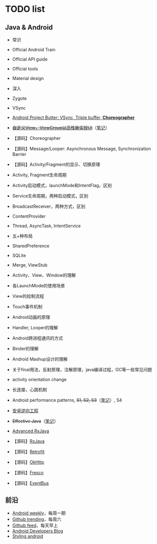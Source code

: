 # TODO list

## Java & Android
+  常识
  +  Official Android Train
  +  Official API guide
  +  Official tools
  +  Material design
+  深入
  +  Zygote
  +  VSync
  +  [Android Project Butter: VSync, Triple buffer, **Choreographer**](http://blog.csdn.net/innost/article/details/8272867)
  +  [~~自定义View，ViewGroup以高性能实现UI~~](https://medium.com/android-news/prefmatters-using-custom-views-in-android-to-improve-performance-part-1-4dc9bdd75396)（[笔记](Android-Java/CustomViewViewGroup.md)）
  +  【源码】Choreographer
  +  【源码】Message/Looper: Asynchronous Message, Synchronization Barrier
  +  【源码】Activity/Fragment的显示、切换原理
  +  Activity, Fragment生命周期
  +  Activity启动模式，launchMode和IntentFlag，区别
  +  Service生命周期，两种启动模式，区别
  +  BroadcastReceiver，两种方式，区别
  +  ContentProvider
  +  Thread, AsyncTask, IntentService
  +  五+种布局
  +  SharedPreference
  +  SQLite
  +  Merge, ViewStub
  +  Activity、View、Window的理解
  +  各LaunchMode的使用场景
  +  View的绘制流程
  +  Touch事件机制
  +  Android动画的原理
  +  Handler, Looper的理解
  +  Android跨进程通讯的方式
  +  Binder的理解
  +  Android Mashup设计的理解
  +  关于final用法，反射原理，注解原理，java编译过程，GC等一些常见问题
  +  activity orientation change
  +  长连接，心跳机制
  
  +  Android performance patterns, ~~S1, S2, S3~~（[笔记](Android-Java/AndroidPerformancePatterns.md)）, S4
  +  [安卓逆向工程](http://www.fasteque.com/android-reverse-engineering-101-part-1/)
  
  +  ~~Effective Java~~（[笔记](Android-Java/EffectiveJava.md)）
  +  [Advanced RxJava](http://akarnokd.blogspot.jp/)
  +  【源码】[RxJava](https://github.com/ReactiveX/RxJava)
  +  【源码】[Retrofit](https://github.com/square/retrofit)
  +  【源码】[OkHttp](https://github.com/square/okhttp)
  +  【源码】[Fresco](https://github.com/facebook/fresco)
  +  【源码】[EventBus](https://github.com/greenrobot/EventBus)

## 前沿
  +  [Android weekly](http://androidweekly.net/)，每周一期
  +  [Github trending](https://github.com/trending)，每周六
  +  [Github feed](https://github.com/)，每天早上
  +  [Android Developers Blog](http://android-developers.blogspot.com/)
  +  [Styling android](https://blog.stylingandroid.com)
